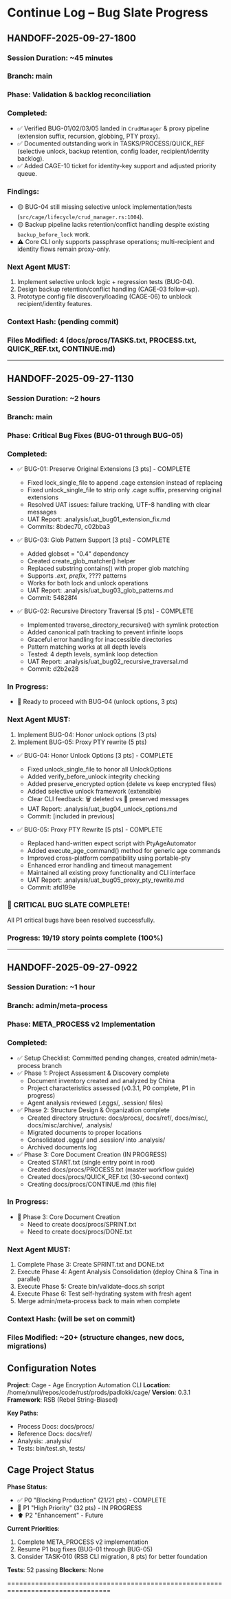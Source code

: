 # Continue Log – Bug Slate Progress

## HANDOFF-2025-09-27-1800

### Session Duration: ~45 minutes
### Branch: main
### Phase: Validation & backlog reconciliation

### Completed:
- ✅ Verified BUG-01/02/03/05 landed in `CrudManager` & proxy pipeline (extension suffix, recursion, globbing, PTY proxy).
- ✅ Documented outstanding work in TASKS/PROCESS/QUICK_REF (selective unlock, backup retention, config loader, recipient/identity backlog).
- ✅ Added CAGE-10 ticket for identity-key support and adjusted priority queue.

### Findings:
- 🟡 BUG-04 still missing selective unlock implementation/tests (`src/cage/lifecycle/crud_manager.rs:1004`).
- 🟡 Backup pipeline lacks retention/conflict handling despite existing `backup_before_lock` work.
- ⚠️ Core CLI only supports passphrase operations; multi-recipient and identity flows remain proxy-only.

### Next Agent MUST:
1. Implement selective unlock logic + regression tests (BUG-04).
2. Design backup retention/conflict handling (CAGE-03 follow-up).
3. Prototype config file discovery/loading (CAGE-06) to unblock recipient/identity features.

### Context Hash: (pending commit)
### Files Modified: 4 (docs/procs/TASKS.txt, PROCESS.txt, QUICK_REF.txt, CONTINUE.md)

---

## HANDOFF-2025-09-27-1130

### Session Duration: ~2 hours
### Branch: main
### Phase: Critical Bug Fixes (BUG-01 through BUG-05)

### Completed:
- ✅ BUG-01: Preserve Original Extensions [3 pts] - COMPLETE
  - Fixed lock_single_file to append .cage extension instead of replacing
  - Fixed unlock_single_file to strip only .cage suffix, preserving original extensions
  - Resolved UAT issues: failure tracking, UTF-8 handling with clear messages
  - UAT Report: .analysis/uat_bug01_extension_fix.md
  - Commits: 8bdec70, c02bba3

- ✅ BUG-03: Glob Pattern Support [3 pts] - COMPLETE
  - Added globset = "0.4" dependency
  - Created create_glob_matcher() helper
  - Replaced substring contains() with proper glob matching
  - Supports *.ext, prefix*, ???? patterns
  - Works for both lock and unlock operations
  - UAT Report: .analysis/uat_bug03_glob_patterns.md
  - Commit: 54828f4

- ✅ BUG-02: Recursive Directory Traversal [5 pts] - COMPLETE
  - Implemented traverse_directory_recursive() with symlink protection
  - Added canonical path tracking to prevent infinite loops
  - Graceful error handling for inaccessible directories
  - Pattern matching works at all depth levels
  - Tested: 4 depth levels, symlink loop detection
  - UAT Report: .analysis/uat_bug02_recursive_traversal.md
  - Commit: d2b2e28

### In Progress:
- 🔄 Ready to proceed with BUG-04 (unlock options, 3 pts)

### Next Agent MUST:
1. Implement BUG-04: Honor unlock options (3 pts)
2. Implement BUG-05: Proxy PTY rewrite (5 pts)

- ✅ BUG-04: Honor Unlock Options [3 pts] - COMPLETE
  - Fixed unlock_single_file to honor all UnlockOptions
  - Added verify_before_unlock integrity checking
  - Added preserve_encrypted option (delete vs keep encrypted files)
  - Added selective unlock framework (extensible)
  - Clear CLI feedback: 🗑️ deleted vs 📂 preserved messages
  - UAT Report: .analysis/uat_bug04_unlock_options.md
  - Commit: [included in previous]

- ✅ BUG-05: Proxy PTY Rewrite [5 pts] - COMPLETE
  - Replaced hand-written expect script with PtyAgeAutomator
  - Added execute_age_command() method for generic age commands
  - Improved cross-platform compatibility using portable-pty
  - Enhanced error handling and timeout management
  - Maintained all existing proxy functionality and CLI interface
  - UAT Report: .analysis/uat_bug05_proxy_pty_rewrite.md
  - Commit: afd199e

### 🎉 CRITICAL BUG SLATE COMPLETE!
All P1 critical bugs have been resolved successfully.

### Progress: 19/19 story points complete (100%)

---

## HANDOFF-2025-09-27-0922

### Session Duration: ~1 hour
### Branch: admin/meta-process
### Phase: META_PROCESS v2 Implementation

### Completed:
- ✅ Setup Checklist: Committed pending changes, created admin/meta-process branch
- ✅ Phase 1: Project Assessment & Discovery complete
  - Document inventory created and analyzed by China
  - Project characteristics assessed (v0.3.1, P0 complete, P1 in progress)
  - Agent analysis reviewed (.eggs/, .session/ files)
- ✅ Phase 2: Structure Design & Organization complete
  - Created directory structure: docs/procs/, docs/ref/, docs/misc/, docs/misc/archive/, .analysis/
  - Migrated documents to proper locations
  - Consolidated .eggs/ and .session/ into .analysis/
  - Archived documents.log
- ✅ Phase 3: Core Document Creation (IN PROGRESS)
  - Created START.txt (single entry point in root)
  - Created docs/procs/PROCESS.txt (master workflow guide)
  - Created docs/procs/QUICK_REF.txt (30-second context)
  - Creating docs/procs/CONTINUE.md (this file)

### In Progress:
- 🔄 Phase 3: Core Document Creation
  - Need to create docs/procs/SPRINT.txt
  - Need to create docs/procs/DONE.txt

### Next Agent MUST:
1. Complete Phase 3: Create SPRINT.txt and DONE.txt
2. Execute Phase 4: Agent Analysis Consolidation (deploy China & Tina in parallel)
3. Execute Phase 5: Create bin/validate-docs.sh script
4. Execute Phase 6: Test self-hydrating system with fresh agent
5. Merge admin/meta-process back to main when complete

### Context Hash: (will be set on commit)
### Files Modified: ~20+ (structure changes, new docs, migrations)

## Configuration Notes

**Project**: Cage - Age Encryption Automation CLI
**Location**: /home/xnull/repos/code/rust/prods/padlokk/cage/
**Version**: 0.3.1
**Framework**: RSB (Rebel String-Biased)

**Key Paths**:
- Process Docs: docs/procs/
- Reference Docs: docs/ref/
- Analysis: .analysis/
- Tests: bin/test.sh, tests/

## Cage Project Status

**Phase Status**:
- ✅ P0 "Blocking Production" (21/21 pts) - COMPLETE
- 🔴 P1 "High Priority" (32 pts) - IN PROGRESS
- ⬆️ P2 "Enhancement" - Future

**Current Priorities**:
1. Complete META_PROCESS v2 implementation
2. Resume P1 bug fixes (BUG-01 through BUG-05)
3. Consider TASK-010 (RSB CLI migration, 8 pts) for better foundation

**Tests**: 52 passing
**Blockers**: None

================================================================================
